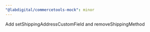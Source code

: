 ```yaml
---
"@labdigital/commercetools-mock": minor
---
```


Add setShippingAddressCustomField and removeShippingMethod
